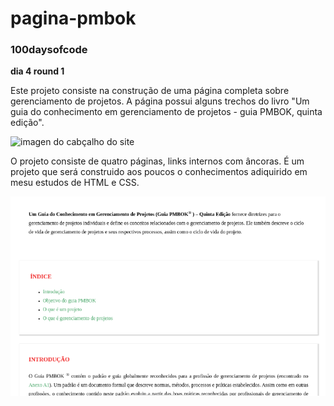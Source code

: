 # pagina-pmbok

### 100daysofcode ###

**dia 4 round 1**

Este projeto consiste na construção de uma página completa sobre gerenciamento de projetos. A página possui alguns trechos do livro "Um guia do conhecimento em gerenciamento de projetos - guia PMBOK, quinta edição".

![imagen do cabçalho do site](página-pmbok-edit.png)

O projeto consiste de quatro páginas, links internos com âncoras. É um projeto que será construido aos poucos o conhecimentos adiquirido em mesu estudos de HTML e CSS.

![imagen do cabçalho do site](pagina-pmbok2-edit.png)